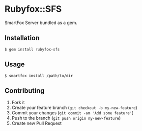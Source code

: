 # Rubyfox::SFS

SmartFox Server bundled as a gem.

## Installation

    $ gem install rubyfox-sfs

## Usage

    $ smartfox install /path/to/dir

## Contributing

1. Fork it
2. Create your feature branch (`git checkout -b my-new-feature`)
3. Commit your changes (`git commit -am 'Add some feature'`)
4. Push to the branch (`git push origin my-new-feature`)
5. Create new Pull Request
